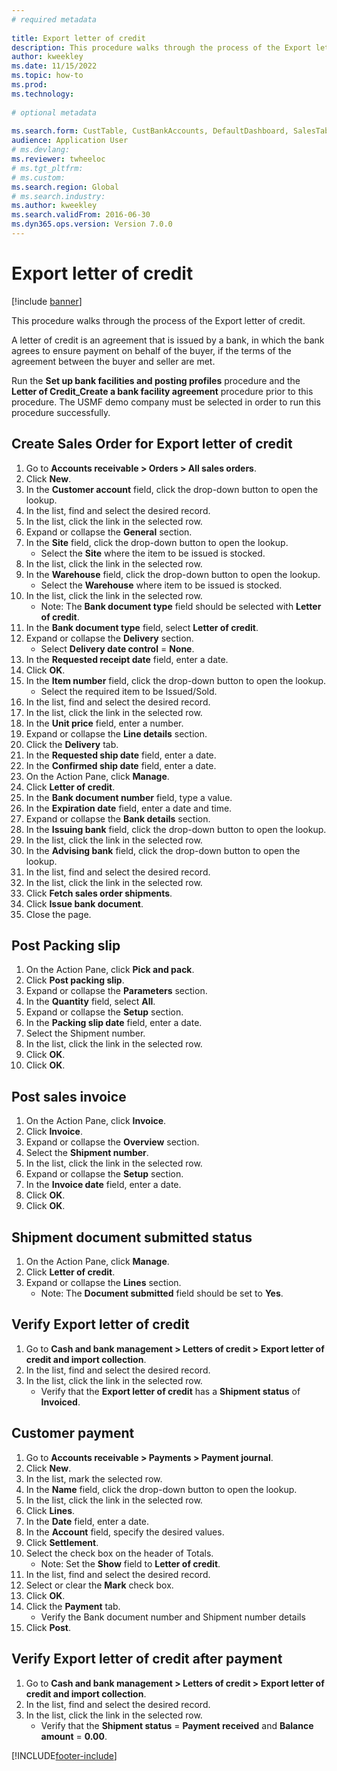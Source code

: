 ```yaml
--- 
# required metadata 
 
title: Export letter of credit
description: This procedure walks through the process of the Export letter of credit. 
author: kweekley
ms.date: 11/15/2022
ms.topic: how-to 
ms.prod:  
ms.technology:  
 
# optional metadata 
 
ms.search.form: CustTable, CustBankAccounts, DefaultDashboard, SalesTableListPage, SalesCreateOrder, SalesTable, BankLCExport, SalesEditLines,  LedgerJournalTable, LedgerJournalTransCustPaym, CustOpenTrans   
audience: Application User 
# ms.devlang:  
ms.reviewer: twheeloc
# ms.tgt_pltfrm:  
# ms.custom:  
ms.search.region: Global
# ms.search.industry: 
ms.author: kweekley
ms.search.validFrom: 2016-06-30 
ms.dyn365.ops.version: Version 7.0.0 
---
```

# Export letter of credit

[!include [banner](../../includes/banner.md)]

This procedure walks through the process of the Export letter of credit.

A letter of credit is an agreement that is issued by a bank, in which the bank agrees to ensure payment on behalf of the buyer, if the terms of the agreement between the buyer and seller are met.



Run the **Set up bank facilities and posting profiles** procedure and the **Letter of Credit_Create a bank facility agreement** procedure prior to this procedure. The USMF demo company must be selected in order to run this procedure successfully.


## Create Sales Order for Export letter of credit
1. Go to **Accounts receivable > Orders > All sales orders**.
2. Click **New**.
3. In the **Customer account** field, click the drop-down button to open the lookup.
4. In the list, find and select the desired record.
5. In the list, click the link in the selected row.
6. Expand or collapse the **General** section.
7. In the **Site** field, click the drop-down button to open the lookup.
    * Select the **Site** where the item to be issued is stocked.  
8. In the list, click the link in the selected row.
9. In the **Warehouse** field, click the drop-down button to open the lookup.
    * Select the **Warehouse** where item to be issued is stocked.  
10. In the list, click the link in the selected row.
    * Note: The **Bank document type** field should be selected with **Letter of credit**.  
11. In the **Bank document type** field, select **Letter of credit**.
12. Expand or collapse the **Delivery** section.
    * Select **Delivery date control** = **None**.  
13. In the **Requested receipt date** field, enter a date.
14. Click **OK**.
15. In the **Item number** field, click the drop-down button to open the lookup.
    * Select the required item to be Issued/Sold.  
16. In the list, find and select the desired record.
17. In the list, click the link in the selected row.
18. In the **Unit price** field, enter a number.
19. Expand or collapse the **Line details** section.
20. Click the **Delivery** tab.
21. In the **Requested ship date** field, enter a date.
22. In the **Confirmed ship date** field, enter a date.
23. On the Action Pane, click **Manage**.
24. Click **Letter of credit**.
25. In the **Bank document number** field, type a value.
26. In the **Expiration date** field, enter a date and time.
27. Expand or collapse the **Bank details** section.
28. In the **Issuing bank** field, click the drop-down button to open the lookup.
29. In the list, click the link in the selected row.
30. In the **Advising bank** field, click the drop-down button to open the lookup.
31. In the list, find and select the desired record.
32. In the list, click the link in the selected row.
33. Click **Fetch sales order shipments**.
34. Click **Issue bank document**.
35. Close the page.

## Post Packing slip
1. On the Action Pane, click **Pick and pack**.
2. Click **Post packing slip**.
3. Expand or collapse the **Parameters** section.
4. In the **Quantity** field, select **All**.
5. Expand or collapse the **Setup** section.
6. In the **Packing slip date** field, enter a date.
7. Select the Shipment number.
8. In the list, click the link in the selected row.
9. Click **OK**.
10. Click **OK**.

## Post sales invoice
1. On the Action Pane, click **Invoice**.
2. Click **Invoice**.
3. Expand or collapse the **Overview** section.
4. Select the **Shipment number**.
5. In the list, click the link in the selected row.
6. Expand or collapse the **Setup** section.
7. In the **Invoice date** field, enter a date.
8. Click **OK**.
9. Click **OK**.

## Shipment document submitted status
1. On the Action Pane, click **Manage**.
2. Click **Letter of credit**.
3. Expand or collapse the **Lines** section.
    * Note: The **Document submitted** field should be set to **Yes**.  

## Verify Export letter of credit
1. Go to **Cash and bank management > Letters of credit > Export letter of credit and import collection**.
2. In the list, find and select the desired record.
3. In the list, click the link in the selected row.
    * Verify that the **Export letter of credit** has a **Shipment status** of **Invoiced**.  

## Customer payment
1. Go to **Accounts receivable > Payments > Payment journal**.
2. Click **New**.
3. In the list, mark the selected row.
4. In the **Name** field, click the drop-down button to open the lookup.
5. In the list, click the link in the selected row.
6. Click **Lines**.
7. In the **Date** field, enter a date.
8. In the **Account** field, specify the desired values.
9. Click **Settlement**.
10. Select the check box on the header of Totals.
    * Note: Set the **Show** field to **Letter of credit**.  
11. In the list, find and select the desired record.
12. Select or clear the **Mark** check box.
13. Click **OK**.
14. Click the **Payment** tab.
    * Verify the Bank document number and Shipment number details  
15. Click **Post**.

## Verify Export letter of credit after payment
1. Go to **Cash and bank management > Letters of credit > Export letter of credit and import collection**.
2. In the list, find and select the desired record.
3. In the list, click the link in the selected row.
    * Verify that the **Shipment status** = **Payment received** and **Balance amount** = **0.00**.  



[!INCLUDE[footer-include](../../../includes/footer-banner.md)]
